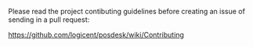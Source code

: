 Please read the project contibuting guidelines before creating an issue of sending in a pull request:

https://github.com/logicent/posdesk/wiki/Contributing

